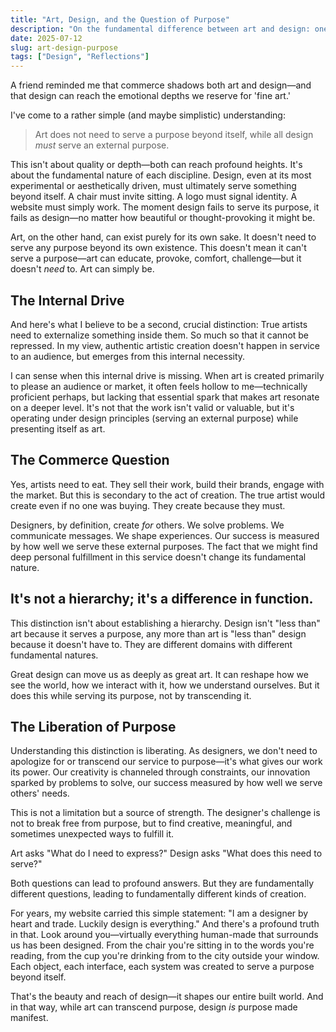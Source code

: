 ```yaml
---
title: "Art, Design, and the Question of Purpose"
description: "On the fundamental difference between art and design: one serves itself, the other must serve others."
date: 2025-07-12
slug: art-design-purpose
tags: ["Design", "Reflections"]
---
```


A friend reminded me that commerce shadows both art and design—and that design can reach the emotional depths we reserve for 'fine art.'

I've come to a rather simple (and maybe simplistic) understanding: 
> Art does not need to serve a purpose beyond itself, while all design *must* serve an external purpose.

This isn't about quality or depth—both can reach profound heights. It's about the fundamental nature of each discipline. Design, even at its most experimental or aesthetically driven, must ultimately serve something beyond itself. A chair must invite sitting. A logo must signal identity. A website must simply work. The moment design fails to serve its purpose, it fails as design—no matter how beautiful or thought-provoking it might be.

Art, on the other hand, can exist purely for its own sake. It doesn't need to serve any purpose beyond its own existence. This doesn't mean it can't serve a purpose—art can educate, provoke, comfort, challenge—but it doesn't *need* to. Art can simply be.

## The Internal Drive

And here's what I believe to be a second, crucial distinction: True artists need to externalize something inside them. So much so that it cannot be repressed. In my view, authentic artistic creation doesn't happen in service to an audience, but emerges from this internal necessity.

I can sense when this internal drive is missing. When art is created primarily to please an audience or market, it often feels hollow to me—technically proficient perhaps, but lacking that essential spark that makes art resonate on a deeper level. It's not that the work isn't valid or valuable, but it's operating under design principles (serving an external purpose) while presenting itself as art.

## The Commerce Question

Yes, artists need to eat. They sell their work, build their brands, engage with the market. But this is secondary to the act of creation. The true artist would create even if no one was buying. They create because they must.

Designers, by definition, create *for* others. We solve problems. We communicate messages. We shape experiences. Our success is measured by how well we serve these external purposes. The fact that we might find deep personal fulfillment in this service doesn't change its fundamental nature.

## It's not a hierarchy; it's a difference in function.

This distinction isn't about establishing a hierarchy. Design isn't "less than" art because it serves a purpose, any more than art is "less than" design because it doesn't have to. They are different domains with different fundamental natures.

Great design can move us as deeply as great art. It can reshape how we see the world, how we interact with it, how we understand ourselves. But it does this while serving its purpose, not by transcending it.

## The Liberation of Purpose

Understanding this distinction is liberating. As designers, we don't need to apologize for or transcend our service to purpose—it's what gives our work its power. Our creativity is channeled through constraints, our innovation sparked by problems to solve, our success measured by how well we serve others' needs.

This is not a limitation but a source of strength. The designer's challenge is not to break free from purpose, but to find creative, meaningful, and sometimes unexpected ways to fulfill it.

Art asks "What do I need to express?"
Design asks "What does this need to serve?"

Both questions can lead to profound answers. But they are fundamentally different questions, leading to fundamentally different kinds of creation.

For years, my website carried this simple statement: "I am a designer by heart and trade. Luckily design is everything." And there's a profound truth in that. Look around you—virtually everything human-made that surrounds us has been designed. From the chair you're sitting in to the words you're reading, from the cup you're drinking from to the city outside your window. Each object, each interface, each system was created to serve a purpose beyond itself.

That's the beauty and reach of design—it shapes our entire built world. And in that way, while art can transcend purpose, design *is* purpose made manifest.
